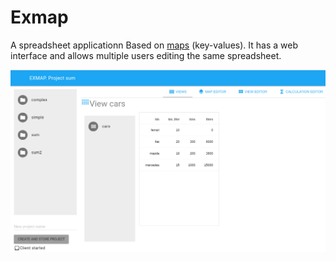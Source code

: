 # Exmap

A spreadsheet applicationn Based on [maps](https://github.com/aferrandi/exmap/wiki/Maps) (key-values).
It has a web interface and allows multiple users editing the same spreadsheet.
 

![Exmap](docs/exmap_gui.png)
